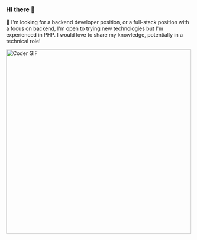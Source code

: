 ### Hi there 👋


👯 I'm looking for a backend developer position, or a full-stack position with a focus on backend, 
I'm open to trying new technologies but I'm experienced in PHP. I would love to share my knowledge, 
potentially in a technical role!

<img src="https://i.pinimg.com/originals/e4/6c/b7/e46cb733dbbe6889fc26d100c1cc1861.gif" alt="Coder GIF" data-canonical-src="
https://i.pinimg.com/originals/e4/6c/b7/e46cb733dbbe6889fc26d100c1cc1861.gif" style="width:500px">

<!--
<img src="https://camo.githubusercontent.com/1256f8b9a2509fbad8f65a76ceaa2c356ff0d1ab/68747470733a2f2f6d656469612e67697068792e636f6d2f6d656469612f31334867774773584630616947592f67697068792e676966" alt="Coder GIF" data-canonical-src="https://media.giphy.com/media/SWoSkN6DxTszqIKEqv/giphy.gif" style="width:500px">
-->
